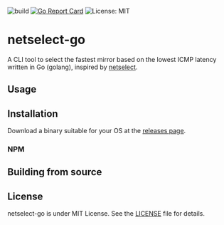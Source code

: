 ![build](https://github.com/pgollangi/netselect-go/workflows/build/badge.svg?branch=master)
[![Go Report Card](https://goreportcard.com/badge/github.com/pgollangi/netselect-go)](https://goreportcard.com/report/github.com/pgollangi/netselect-go)
![License: MIT](https://img.shields.io/github/license/pgollangi/netselect-go)

# netselect-go

A CLI tool to select the fastest mirror based on the lowest ICMP latency written in Go (golang), inspired by [netselect](https://github.com/apenwarr/netselect).

## Usage

## Installation

Download a binary suitable for your OS at the [releases page](https://github.com/pgollangi/netselect-go/releases/latest).

### NPM
### 

## Building from source

## License

netselect-go is under MIT License. See the [LICENSE](https://github.com/pgollangi/netselect-go/blob/main/LICENSE) file for details.
